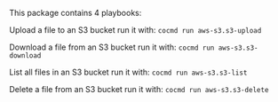 

This package contains 4 playbooks:

Upload a file to an S3 bucket
run it with: `cocmd run aws-s3.s3-upload`

Download a file from an S3 bucket
run it with: `cocmd run aws-s3.s3-download`

List all files in an S3 bucket
run it with: `cocmd run aws-s3.s3-list`

Delete a file from an S3 bucket
run it with: `cocmd run aws-s3.s3-delete`



